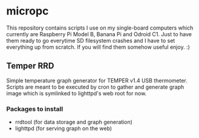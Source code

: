 # micropc

This repository contains scripts I use on my single-board computers which currently are Raspberry Pi Model B, Banana Pi and Odroid C1. Just to have them ready to go everytime SD filesystem crashes and I have to set everything up from scratch. If you will find them somehow useful enjoy. :)

## Temper RRD

Simple temperature graph generator for TEMPER v1.4 USB thermometer. Scripts are meant to be executed by cron to gather and generate graph image which is symlinked to lighttpd's web root for now.

### Packages to install

 - rrdtool (for data storage and graph generation)
 - lighttpd (for serving graph on the web)
